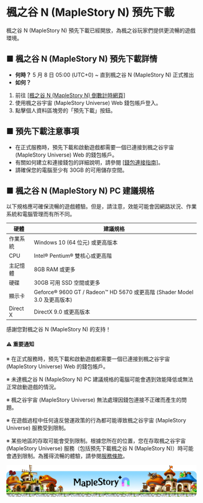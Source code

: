 # 楓之谷 N (MapleStory N) 預先下載

楓之谷 N (MapleStory N) 預先下載已經開放，為楓之谷玩家們提供更流暢的遊戲環境。

## ■ 楓之谷 N (MapleStory N) 預先下載詳情

* **何時？** 5 月 8 日 05:00 (UTC+0) \~ 直到楓之谷 N (MapleStory N) 正式推出
* **如何？**

1. 前往 [\[楓之谷 N (MapleStory N) 倒數計時網頁\]](https://msu.io/maplestoryn/launch-countdown)
2. 使用楓之谷宇宙 (MapleStory Universe) Web 錢包帳戶登入。
3. 點擊個人資料區塊旁的「預先下載」按鈕。

## ■ 預先下載注意事項

* 在正式服務時，預先下載和啟動遊戲都需要一個已連接到楓之谷宇宙 (MapleStory Universe) Web 的錢包帳戶。
* 有關如何建立和連接錢包的詳細說明，請參閱 [\[錢包連接指南\]](https://docs.maplestoryn.io/msn-101/learn-more/wallet-connect)。
* 請確保您的電腦至少有 30GB 的可用儲存空間。

## ■ 楓之谷 N (MapleStory N) PC 建議規格

以下規格應可確保流暢的遊戲體驗。但是，請注意，效能可能會因網路狀況、作業系統和電腦管理而有所不同。

| 硬體       | 建議規格                                                             |
| -------- | ---------------------------------------------------------------- |
| 作業系統     | Windows 10 (64 位元) 或更高版本                                         |
| CPU      | Intel® Pentium® 雙核心或更高階                                          |
| 主記憶體     | 8GB RAM 或更多                                                      |
| 硬碟       | 30GB 可用 SSD 空間或更多                                                |
| 顯示卡      | Geforce® 9600 GT / Radeon™ HD 5670 或更高階 (Shader Model 3.0 及更高版本) |
| Direct X | DirectX 9.0 或更高版本                                                |

感謝您對楓之谷 N (MapleStory N) 的支持！

#### ⚠️ 重要通知

※ 在正式服務時，預先下載和啟動遊戲都需要一個已連接到楓之谷宇宙 (MapleStory Universe) Web 的錢包帳戶。

※ 未達楓之谷 N (MapleStory N) PC 建議規格的電腦可能會遇到效能降低或無法正常啟動遊戲的情況。

※ 楓之谷宇宙 (MapleStory Universe) 無法處理因錢包連接不正確而產生的問題。

※ 在遊戲過程中任何違反營運政策的行為都可能導致楓之谷宇宙 (MapleStory Universe) 服務受到限制。

※ 某些地區的存取可能會受到限制。根據您所在的位置，您在存取楓之谷宇宙 (MapleStory Universe) 服務（包括預先下載楓之谷 N (MapleStory N)）時可能會遇到限制。為獲得流暢的體驗，請參閱[服務條款](https://msu.io/policy/terms)。

![](../.gitbook/assets/image_1747236244949_825.png)
